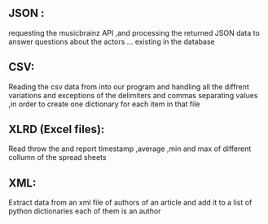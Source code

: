 ## JSON :
requesting the musicbrainz API ,and processing the returned JSON data to answer questions about the actors ... existing in the database

## CSV:
Reading the csv data from into our program and handling all the diffrent variations and exceptions of the delimiters and commas separating values ,in order to create one dictionary for each item in that file 

## XLRD (Excel files):
Read throw the and report timestamp ,average ,min and max of different collumn of the spread sheets

## XML:
Extract data from an xml file of authors of an article and add it to a list of python dictionaries each of them is an author